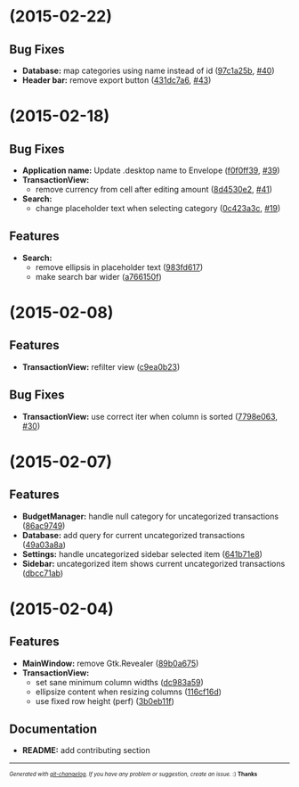 #  (2015-02-22)

## Bug Fixes

- **Database:** map categories using name instead of id
  ([97c1a25b](https://github.com/nlaplante/envelope/commit/97c1a25b6444b836fcadf049856db8810d4150df),
   [#40](https://github.com/nlaplante/envelope/issues/40))
- **Header bar:** remove export button
 ([431dc7a6](https://github.com/nlaplante/envelope/commit/431dc7a6986586450e7b9ca503f4e9abd194a949),
  [#43](https://github.com/nlaplante/envelope/issues/43))
  
#  (2015-02-18)

## Bug Fixes

- **Application name:** Update .desktop name to Envelope
  ([f0f0ff39](https://github.com/nlaplante/envelope/commit/f0f0ff39578343bbc60696c4eef38d8b24b4f7d3),
   [#39](https://github.com/nlaplante/envelope/issues/39))
- **TransactionView:**
  - remove currency from cell after editing amount
  ([8d4530e2](https://github.com/nlaplante/envelope/commit/8d4530e209ff868cceef5c32c5d97c3c08eaf144),
   [#41](https://github.com/nlaplante/envelope/issues/41))
- **Search:**
   - change placeholder text when selecting category
   ([0c423a3c](https://github.com/nlaplante/envelope/commit/0c423a3cf7f4718ecdfa13eb69a67ef17b50f1e2),
    [#19](https://github.com/nlaplante/envelope/issues/19))

## Features

- **Search:**
  - remove ellipsis in placeholder text
  ([983fd617](https://github.com/nlaplante/envelope/commit/983fd6179cfb14b49abf4dc056fc36c79cd1d2c2))
  - make search bar wider
  ([a766150f](https://github.com/nlaplante/envelope/commit/a766150fce823d96b1e17bc36cf60231eb719eae))

#  (2015-02-08)

## Features

  - **TransactionView:** refilter view
    ([c9ea0b23](https://github.com/nlaplante/envelope/commit/c9ea0b23ab777f62a88e84ee9ec84e0c2f394447))

## Bug Fixes

  - **TransactionView:** use correct iter when column is sorted
    ([7798e063](https://github.com/nlaplante/envelope/commit/7798e063dc461b323fc738290ce7e073b3c2c982),
     [#30](https://github.com/nlaplante/envelope/issues/30))

#  (2015-02-07)

## Features

  - **BudgetManager:** handle null category for uncategorized transactions
    ([86ac9749](https://github.com/nlaplante/envelope/commit/86ac9749af33beda476cbafaf50e456ef62e7f32))
  - **Database:** add query for current uncategorized transactions
    ([49a03a8a](https://github.com/nlaplante/envelope/commit/49a03a8a4b929012c84f5d8b301900c7c392b8d9))
  - **Settings:** handle uncategorized sidebar selected item
    ([641b71e8](https://github.com/nlaplante/envelope/commit/641b71e8c2a794f8b4a3a3c4df42251c0db3c26a))
  - **Sidebar:** uncategorized item shows current uncategorized transactions
    ([dbcc71ab](https://github.com/nlaplante/envelope/commit/dbcc71ab21b31720c374fca7af5353823fb47a6b))  

#  (2015-02-04)

## Features

- **MainWindow:** remove Gtk.Revealer
  ([89b0a675](https://github.com/nlaplante/envelope/commit/89b0a675a5489332199bd66de6d47c14d5ed945c))
- **TransactionView:**
  - set sane minimum column widths
  ([dc983a59](https://github.com/nlaplante/envelope/commit/dc983a594df6edc15530a8a500bfd98e071635d8))
  - ellipsize content when resizing columns
  ([116cf16d](https://github.com/nlaplante/envelope/commit/116cf16d8e93b6384b248d79b7f5ba796cf0a825))
  - use fixed row height (perf)
  ([3b0eb11f](https://github.com/nlaplante/envelope/commit/3b0eb11fc9c3929a7c0e4ffc0ee4b7ce1d6b57aa))


## Documentation

- **README:** add contributing section



---
<sub><sup>*Generated with [git-changelog](https://github.com/rafinskipg/git-changelog). If you have any problem or suggestion, create an issue.* :) **Thanks** </sub></sup>
